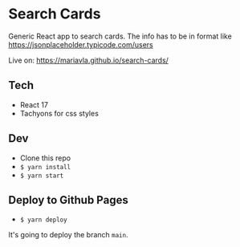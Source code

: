 # Search Cards

Generic React app to search cards. The info has to be in format like https://jsonplaceholder.typicode.com/users

Live on: https://mariavla.github.io/search-cards/

## Tech

- React 17
- Tachyons for css styles

## Dev

- Clone this repo
- `$ yarn install`
- `$ yarn start`

## Deploy to Github Pages

- `$ yarn deploy`

It's going to deploy the branch `main`.
